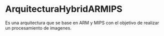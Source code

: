 # ArquitecturaHybridARMIPS

Es una arquitectura que se base en ARM y MIPS con el objetivo de realizar un procesamiento de imagenes.